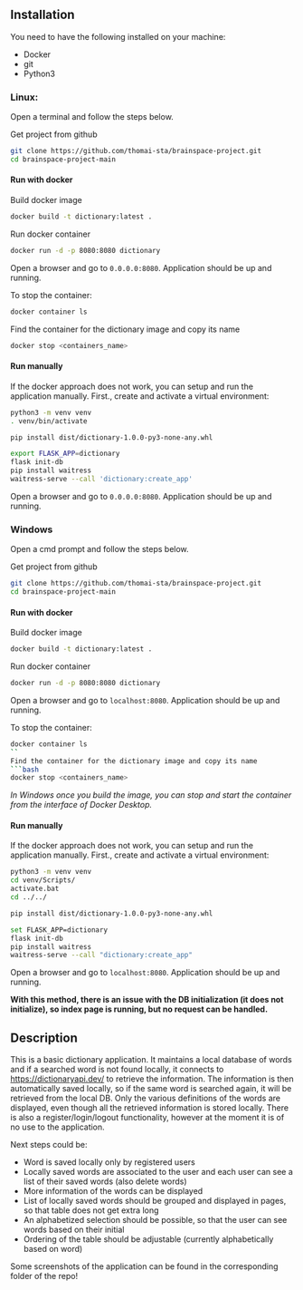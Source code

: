 ## Installation

You need to have the following installed on your machine:
- Docker
- git
- Python3

### Linux:

Open a terminal and follow the steps below.

Get project from github
```bash
git clone https://github.com/thomai-sta/brainspace-project.git
cd brainspace-project-main
```

#### Run with docker

Build docker image

```bash
docker build -t dictionary:latest .
```

Run docker container
```bash
docker run -d -p 8080:8080 dictionary
```

Open a browser and go to ```0.0.0.0:8080```. Application should be up and running.

To stop the container:
```bash
docker container ls
```
Find the container for the dictionary image and copy its name
```bash
docker stop <containers_name>
```

#### Run manually

If the docker approach does not work, you can setup and run the application manually. First., create and activate a virtual environment:
```bash
python3 -m venv venv
. venv/bin/activate
```

```bash
pip install dist/dictionary-1.0.0-py3-none-any.whl
```

```bash
export FLASK_APP=dictionary
flask init-db
pip install waitress
waitress-serve --call 'dictionary:create_app'
```

Open a browser and go to ```0.0.0.0:8080```. Application should be up and running.

### Windows

Open a cmd prompt and follow the steps below.

Get project from github
```bash
git clone https://github.com/thomai-sta/brainspace-project.git
cd brainspace-project-main
```

#### Run with docker

Build docker image

```bash
docker build -t dictionary:latest .
```

Run docker container
```bash
docker run -d -p 8080:8080 dictionary
```

Open a browser and go to ```localhost:8080```. Application should be up and running.

To stop the container:
```bash
docker container ls
``
Find the container for the dictionary image and copy its name
```bash
docker stop <containers_name>
```

*In Windows once you build the image, you can stop and start the container from the interface of Docker Desktop.*
#### Run manually

If the docker approach does not work, you can setup and run the application manually. First., create and activate a virtual environment:
```bash
python3 -m venv venv
cd venv/Scripts/
activate.bat
cd ../../
```

```bash
pip install dist/dictionary-1.0.0-py3-none-any.whl
```

```bash
set FLASK_APP=dictionary
flask init-db
pip install waitress
waitress-serve --call "dictionary:create_app"
```

Open a browser and go to ```localhost:8080```. Application should be up and running.

**With this method, there is an issue with the DB initialization (it does not initialize), so index page is running, but no request can be handled.**


## Description

This is a basic dictionary application. It maintains a local database of words and if a searched word is not found locally, it connects to https://dictionaryapi.dev/ to retrieve the information. The information is then automatically saved locally, so if the same word is searched again, it will be retrieved from the local DB. Only the various definitions of the words are displayed, even though all the retrieved information is stored locally. There is also a register/login/logout functionality, however at the moment it is of no use to the application.

Next steps could be:

- Word is saved locally only by registered users
- Locally saved words are associated to the user and each user can see a list of their saved words (also delete words)
- More information of the words can be displayed
- List of locally saved words should be grouped and displayed in pages, so that table does not get extra long
- An alphabetized selection should be possible, so that the user can see words based on their initial
- Ordering of the table should be adjustable (currently alphabetically based on word)



Some screenshots of the application can be found in the corresponding folder of the repo!
